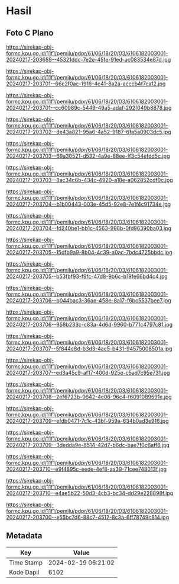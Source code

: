 # Hasil

## Foto C Plano

https://sirekap-obj-formc.kpu.go.id/11f1/pemilu/pdpr/61/06/18/20/03/6106182003001-20240217-203659--45321ddc-7e2e-45fe-91ed-ac083534e87d.jpg

https://sirekap-obj-formc.kpu.go.id/11f1/pemilu/pdpr/61/06/18/20/03/6106182003001-20240217-203701--66c2f0ac-1916-4c41-8a2a-acccb4f7ca12.jpg

https://sirekap-obj-formc.kpu.go.id/11f1/pemilu/pdpr/61/06/18/20/03/6106182003001-20240217-203701--cc60989c-5449-49a5-adaf-292f049b8878.jpg

https://sirekap-obj-formc.kpu.go.id/11f1/pemilu/pdpr/61/06/18/20/03/6106182003001-20240217-203702--de43a821-95a6-4a52-9187-6fa5a0903dc5.jpg

https://sirekap-obj-formc.kpu.go.id/11f1/pemilu/pdpr/61/06/18/20/03/6106182003001-20240217-203703--69a30521-d532-4a9e-88ee-ff3c54efdd5c.jpg

https://sirekap-obj-formc.kpu.go.id/11f1/pemilu/pdpr/61/06/18/20/03/6106182003001-20240217-203703--8ac34c6b-434c-4920-a18e-a062852cdf0c.jpg

https://sirekap-obj-formc.kpu.go.id/11f1/pemilu/pdpr/61/06/18/20/03/6106182003001-20240217-203704--b1b00443-003e-45d5-92e8-7e1f4c91734e.jpg

https://sirekap-obj-formc.kpu.go.id/11f1/pemilu/pdpr/61/06/18/20/03/6106182003001-20240217-203704--fd240be1-bb1c-4563-998b-0fd96390ba03.jpg

https://sirekap-obj-formc.kpu.go.id/11f1/pemilu/pdpr/61/06/18/20/03/6106182003001-20240217-203705--15dfb9a9-8b04-4c39-a0ac-7bdc4725bbdc.jpg

https://sirekap-obj-formc.kpu.go.id/11f1/pemilu/pdpr/61/06/18/20/03/6106182003001-20240217-203705--b53fbf93-f9fc-47d8-9b6c-b19fe66bd4c4.jpg

https://sirekap-obj-formc.kpu.go.id/11f1/pemilu/pdpr/61/06/18/20/03/6106182003001-20240217-203706--b044bac3-36ae-458e-8a17-f6bc5537bee7.jpg

https://sirekap-obj-formc.kpu.go.id/11f1/pemilu/pdpr/61/06/18/20/03/6106182003001-20240217-203706--958b233c-c83a-4d6d-9960-b771c4797c81.jpg

https://sirekap-obj-formc.kpu.go.id/11f1/pemilu/pdpr/61/06/18/20/03/6106182003001-20240217-203707--5f844c8d-b3d3-4ac5-b431-94575008501a.jpg

https://sirekap-obj-formc.kpu.go.id/11f1/pemilu/pdpr/61/06/18/20/03/6106182003001-20240217-203707--ed3a45c9-af17-400d-925e-c5ad7c95e731.jpg

https://sirekap-obj-formc.kpu.go.id/11f1/pemilu/pdpr/61/06/18/20/03/6106182003001-20240217-203708--2ef6723b-0642-4e06-96c4-f6091089591e.jpg

https://sirekap-obj-formc.kpu.go.id/11f1/pemilu/pdpr/61/06/18/20/03/6106182003001-20240217-203709--efdb0471-7c1c-43bf-959a-634b0ad3e916.jpg

https://sirekap-obj-formc.kpu.go.id/11f1/pemilu/pdpr/61/06/18/20/03/6106182003001-20240217-203709--3dedda9e-8514-42d7-b6dc-bae7f0c6aff8.jpg

https://sirekap-obj-formc.kpu.go.id/11f1/pemilu/pdpr/61/06/18/20/03/6106182003001-20240217-203710--e9f4895c-eede-4ef8-aa39-71cee748013f.jpg

https://sirekap-obj-formc.kpu.go.id/11f1/pemilu/pdpr/61/06/18/20/03/6106182003001-20240217-203710--e4ae5b22-50d3-4cb3-bc34-dd29e228898f.jpg

https://sirekap-obj-formc.kpu.go.id/11f1/pemilu/pdpr/61/06/18/20/03/6106182003001-20240217-203700--e55bc7d6-88c7-4512-8c3a-6ff78749c814.jpg


## Metadata

| Key        | Value               |
| ---------- | ------------------- |
| Time Stamp | 2024-02-19 06:21:02 |
| Kode Dapil | 6102                |



